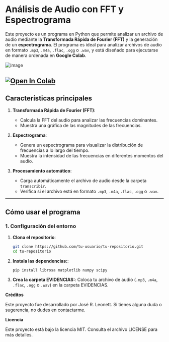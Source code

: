 # **Análisis de Audio con FFT y Espectrograma**

Este proyecto es un programa en Python que permite analizar un archivo de audio mediante la **Transformada Rápida de Fourier (FFT)** y la generación de un **espectrograma**. El programa es ideal para analizar archivos de audio en formato  `.mp3`, `.m4a`, `.flac`, `.ogg` o `.wav`, y está diseñado para ejecutarse de manera ordenada en **Google Colab**.

![image](https://drive.google.com/uc?export=view&id=1-4nfcJj0xPyVQ82EkxGZbPWw6L2Vy44o)

[![Open In Colab](https://colab.research.google.com/assets/colab-badge.svg)](https://colab.research.google.com/drive/1lm9JrLej9Hl1wmHz5W-hrKvel5DmXF11#scrollTo=_JQu9bGiVt75)
---

## **Características principales**

1. **Transformada Rápida de Fourier (FFT)**:
   - Calcula la FFT del audio para analizar las frecuencias dominantes.
   - Muestra una gráfica de las magnitudes de las frecuencias.

2. **Espectrograma**:
   - Genera un espectrograma para visualizar la distribución de frecuencias a lo largo del tiempo.
   - Muestra la intensidad de las frecuencias en diferentes momentos del audio.

3. **Procesamiento automático**:
   - Carga automáticamente el archivo de audio desde la carpeta `transcribir`.
   - Verifica si el archivo está en formato `.mp3`, `.m4a`, `.flac`, `.ogg` o `.wav`.

---

## **Cómo usar el programa**

### **1. Configuración del entorno**

1. **Clona el repositorio**:
   ```bash
   git clone https://github.com/tu-usuario/tu-repositorio.git
   cd tu-repositorio

2. **Instala las dependencias:**:
   ```bash
   pip install librosa matplotlib numpy scipy

3. **Crea la carpeta EVIDENCIAS:**: Coloca tu archivo de audio (`.mp3`, `.m4a`, `.flac`, `.ogg` o `.wav`) en la carpeta EVIDENCIAS.


**Créditos**

Este proyecto fue desarrollado por José R. Leonett. Si tienes alguna duda o sugerencia, no dudes en contactarme.


**Licencia**

Este proyecto está bajo la licencia MIT. Consulta el archivo LICENSE para más detalles.
